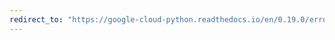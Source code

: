 ```yaml
---
redirect_to: "https://google-cloud-python.readthedocs.io/en/0.19.0/error-reporting-usage.html"
---
```

